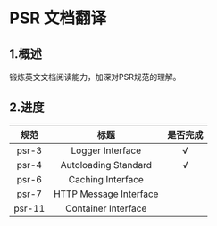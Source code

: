 # PSR 文档翻译

## 1.概述
锻炼英文文档阅读能力，加深对PSR规范的理解。

## 2.进度

|  规范  |          标题          | 是否完成 |
| :----: | :--------------------: | :------: |
| psr-3  |    Logger Interface    |    √     |
| psr-4  |  Autoloading Standard  |    √     |
| psr-6  |   Caching Interface    |          |
| psr-7  | HTTP Message Interface |          |
| psr-11 |  Container Interface   |          |
